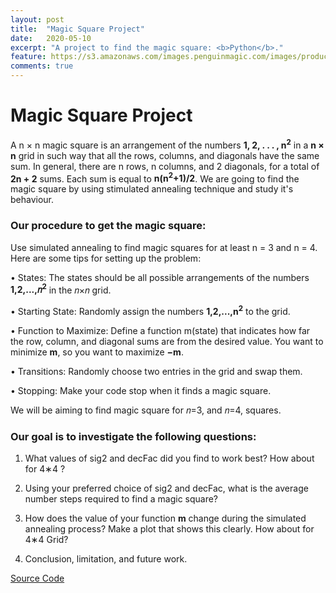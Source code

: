 ```yaml
---
layout: post
title:  "Magic Square Project"
date:   2020-05-10
excerpt: "A project to find the magic square: <b>Python</b>."
feature: https://s3.amazonaws.com/images.penguinmagic.com/images/products/original/16578a-5cacf03e85a00.png
comments: true
---
```


# Magic Square Project
A n × n magic square is an arrangement of the numbers **1, 2, . . . , n<sup>2</sup>** in a **n × n** grid in such way
that all the rows, columns, and diagonals have the same sum.
In general, there are n rows, n columns, and
2 diagonals, for a total of **2n + 2** sums. Each sum is equal to **n(n<sup>2</sup>+1)/2**. 
We are going to find the magic square by using stimulated annealing technique and study it's behaviour.

### Our procedure to get the magic square:

Use simulated annealing to find magic squares for at least n = 3 and n = 4. Here are some tips for setting up the problem:

• States: The states should be all possible arrangements of the numbers  **1,2,...,𝑛<sup>2</sup>**  in the  𝑛×𝑛  grid.

• Starting State: Randomly assign the numbers  **1,2,...,n<sup>2</sup>**  to the grid.

• Function to Maximize: Define a function m(state) that indicates how far the row, column, and diagonal sums are from the desired value. You want to minimize **m**, so you want to maximize **−m**.

• Transitions: Randomly choose two entries in the grid and swap them.

• Stopping: Make your code stop when it finds a magic square.

We will be aiming to find magic square for 𝑛=3, and 𝑛=4, squares.

### Our goal is to investigate the following questions:

1) What values of sig2 and decFac did you find to work best? How about for  4∗4 ?

2) Using your preferred choice of sig2 and decFac, what is the average number steps required to find a magic square?

3) How does the value of your function **m** change during the simulated annealing process? Make a plot that shows this clearly. How about for  4∗4  Grid?

4) Conclusion, limitation, and future work. 

<div markdown="0"><a href="https://github.com/gurungkshitij/MagicSquare/blob/master/magic_square_project_kshitij.py" class="btn btn-success">Source Code</a></div>


